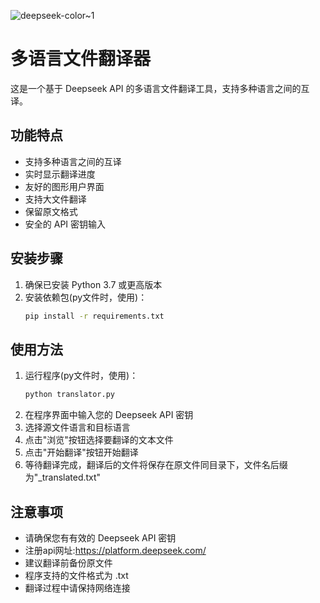 ![deepseek-color~1](https://github.com/user-attachments/assets/f82ab779-1df9-424e-9e01-7c3b09d0f9d1)
# 多语言文件翻译器

这是一个基于 Deepseek API 的多语言文件翻译工具，支持多种语言之间的互译。

## 功能特点

- 支持多种语言之间的互译
- 实时显示翻译进度
- 友好的图形用户界面
- 支持大文件翻译
- 保留原文格式
- 安全的 API 密钥输入

## 安装步骤

1. 确保已安装 Python 3.7 或更高版本
2. 安装依赖包(py文件时，使用)：
   ```bash
   pip install -r requirements.txt
   ```

## 使用方法

1. 运行程序(py文件时，使用)：
   ```bash
   python translator.py
   ```
2. 在程序界面中输入您的 Deepseek API 密钥
3. 选择源文件语言和目标语言
4. 点击"浏览"按钮选择要翻译的文本文件
5. 点击"开始翻译"按钮开始翻译
6. 等待翻译完成，翻译后的文件将保存在原文件同目录下，文件名后缀为"_translated.txt"

## 注意事项

- 请确保您有有效的 Deepseek API 密钥
- 注册api网址:https://platform.deepseek.com/
- 建议翻译前备份原文件
- 程序支持的文件格式为 .txt
- 翻译过程中请保持网络连接 
